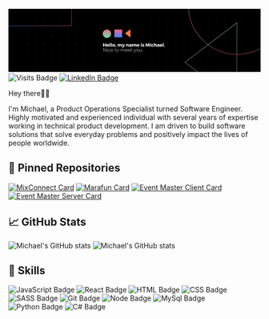 ![Welcome Cover](./assets/WelcomeBanner.png)
![Visits Badge](https://badges.pufler.dev/visits/emotivz/emotivz)
[![LinkedIn Badge](https://img.shields.io/badge/LinkedIn-Profile-informational?style=flat&logo=linkedin&logoColor=white&color=0D76A8)](https://www.linkedin.com/in/michaelorimolade/)

Hey there👋🏾

I'm Michael, a Product Operations Specialist turned Software Engineer. Highly motivated and experienced individual with several years of expertise working in technical product development. I am driven to build software solutions that solve everyday problems and positively impact the lives of people worldwide.

## 📌 Pinned Repositories

[![MixConnect Card](https://github-readme-stats-plum-two-24.vercel.app/api/pin/?username=emotivz&repo=mixconnect)](https://github.com/Emotivz/mixconnect)
[![Marafun Card](https://github-readme-stats-plum-two-24.vercel.app/api/pin/?username=emotivz&repo=marafun)](https://github.com/Emotivz/marafun)
[![Event Master Client Card](https://github-readme-stats-plum-two-24.vercel.app/api/pin/?username=emotivz&repo=Liam-Michael-EventMaster-Client)](https://github.com/Emotivz/Liam-Michael-EventMaster-Client)
[![Event Master Server Card](https://github-readme-stats-plum-two-24.vercel.app/api/pin/?username=emotivz&repo=Liam-Michael-EventMaster-Server)](https://github.com/Emotivz/Liam-Michael-EventMaster-Server)

## 📈 GitHub Stats

![Michael's GitHub stats](https://github-readme-stats-plum-two-24.vercel.app/api/top-langs/?username=emotivz&show_icons=true&langs_count=10) ![Michael's GitHub stats](https://github-readme-stats.vercel.app/api?username=emotivz&show_icons=true)

## 💼 Skills

![JavaScript Badge](https://img.shields.io/badge/Code-JavaScript-informational?logo=JavaScript)
![React Badge](https://img.shields.io/badge/Code-React-informational?logo=React)
![HTML Badge](https://img.shields.io/badge/Code-html-informational?logo=html)
![CSS Badge](https://img.shields.io/badge/Code-CSS-informational?logo=css)
![SASS Badge](https://img.shields.io/badge/Code-SASS-informational?logo=SASS)
![Git Badge](https://img.shields.io/badge/Code-GIT-informational?logo=git)
![Node Badge](https://img.shields.io/badge/Code-Node.js-informational?logo=node.js)
![MySql Badge](https://img.shields.io/badge/Code-MySql-informational?logo=mysql)
![Python Badge](https://img.shields.io/badge/Code-Python-informational?logo=python)
![C# Badge](https://img.shields.io/badge/Code-C%23-informational?logo=CSharp)
